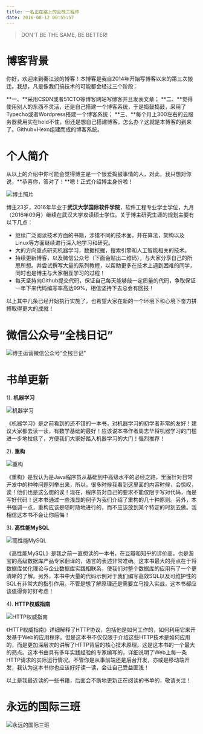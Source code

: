 ```yaml
---
title: 一名正在路上的全栈工程师
date: 2016-08-12 00:55:57
---
```

> DON'T BE THE SAME, BE BETTER!

# 博客背景
你好，欢迎来到秦江波的博客！本博客是我自2014年开始写博客以来的第三次搬迁。我想，凡是像我们搞技术的可能都会经过三个阶段：

**一、**采用CSDN或者51CTO等博客网站写博客并且发表文章；
**二、**觉得使用别人的东西不灵活，还是自己搭建一个博客系统，于是捣鼓捣鼓，采用了Typecho或者Wordpress搭建一个博客系统；
**三、**每个月上300左右的云服务器费用实在hold不住，但还是想自己搭建博客，怎么办？这就是本博客的到来了。Github+Hexo组建而成的博客系统。

# 个人简介
从以上的介绍中你可能会觉得博主是一个很爱捣鼓事情的人，对此，我只想对你说，**恭喜你，答对了！**嗯！正式介绍博主身份啦！

![博主照片](https://obrxbqjbi.qnssl.com/blog/image/qinjiangbo-photo.png)

博主23岁，2016年毕业于**武汉大学国际软件学院**，软件工程专业学士学位，九月（2016年09月）继续在武汉大学攻读硕士学位。关于博主研究生涯的规划主要有以下几点：

+ 继续广泛阅读技术方面的书籍，涉猎不同的技术面，并在算法，架构以及Linux等方面继续进行深入地学习和研究。
+ 大的方向重点研究机器学习，数据挖掘，搜索引擎和人工智能相关的技术。
+ 持续更新博客，以及微信公众号（下面会贴出二维码），与大家分享自己的所思所想。并尝试撰写大量的系列教程，以帮助更多在技术上遇到困难的同学，同时也是博主与大家相互学习的过程！
+ 每天坚持向Github提交代码，保证自己每天能够敲一定质量的代码，争取保证一年下来代码编写率高达99%，相信坚持下去总会有回报！

以上其中几条已经开始执行实施了，也希望大家在新的一个环境下和心境下奋力拼搏取得更大的成就！

# 微信公众号“全栈日记”

![博主运营微信公众号“全栈日记”](https://obrxbqjbi.qnssl.com/blog/image/qrcode_fullstack.jpg)

# 书单更新


1). **机器学习**

![机器学习](https://obrxbqjbi.qnssl.com/blog/image/machine-learning-book.png)

《机器学习》是之前看到的还不错的一本书，对机器学习的初学者非常的友好！建议大家都去读一读，有数学基础的最好！应该说本书作者周志华将机器学习的门槛进一步地拉低了，方便我们大家好踏入机器学习的大门！强烈推荐！

2). **重构**

![重构](https://obrxbqjbi.qnssl.com/blog/image/refactor-book.png)

《重构》是我认为是Java程序员从基础到中高级水平的必经之路，里面针对日常开发中的种种问题列举出来，所以，很多时候我看到这里面的内容时候，会惊叹，诶！他们也是这么想的诶！现在，程序员对自己的要求不能仅限于写对代码，而是写好代码！这本书通过一些浅显的例子为我们介绍了重构的几十种原则。另外，本书强调一点，重构应该是随时随地进行的，而不应该放到某个特定的时刻去做。我相信这本书不会让你后悔！

3). **高性能MySQL**

![高性能MySQL](https://obrxbqjbi.qnssl.com/blog/image/high-performace-mysql-book.png)

《高性能MySQL》是我之前一直想读的一本书，在豆瓣和知乎的评价高，也是淘宝的高级数据库产品专家翻译的，语言的表述非常准确。这本书最大的亮点在于将数据库优化理论与企业数据库实践相联系，使我们对整个数据库的应用有了一个更清晰的了解。另外，本书中大量的代码示例对于我们编写高效SQL以及可维护性的SQL有非常大的指引作用。不管是想了解原理还是需要立马投入实战，这本书都应该值得你好好考虑！

4). **HTTP权威指南**

![HTTP权威指南](https://obrxbqjbi.qnssl.com/blog/image/http-definitive-guide-book.png)

《HTTP权威指南》详细解释了HTTP协议，包括他是如何工作的，如何利用它来开发基于Web的应用程序。但是这本书不仅仅限于介绍这些HTTP技术是如何应用的，而是更加深层次的讲解了HTTP背后的核心技术原理。这是这本书的一个最大的亮点。这本书由具有多年实践经验的专家编写的，详细说明了Web上每一条HTTP请求的实际运行情况。不管你是从事前端还是后台开发，亦或是移动端开发，我认为这本书你也应该好好读一读，会让自己受益匪浅！

以上是我最近读的一些书籍，后面会不断地更新正在阅读的书单的，敬请关注！

# 永远的国际三班

![永远的国际三班](https://obrxbqjbi.qnssl.com/blog/image/whu-class3.png)

